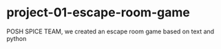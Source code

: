 # project-01-escape-room-game
POSH SPICE TEAM, we created an escape room game based on text and python
